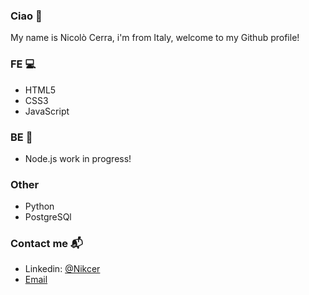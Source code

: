 ### Ciao 🖖
My name is Nicolò Cerra, i'm from Italy,  welcome to my Github profile!

### FE 💻
- HTML5
- CSS3
- JavaScript
### BE 📂
- Node.js work in progress!
### Other
- Python
- PostgreSQl
### Contact me 📬
- Linkedin: [@Nikcer](https://www.linkedin.com/in/nicol%C3%B2-cerra-492325231/)
- [Email](mailto:nic.cerra@gmail.com)
<!--
**Nikcer/Nikcer** is a ✨ _special_ ✨ repository because its `README.md` (this file) appears on your GitHub profile.

Here are some ideas to get you started:

- 🔭 I’m currently working on ...
- 🌱 I’m currently learning ...
- 👯 I’m looking to collaborate on ...
- 🤔 I’m looking for help with ...
- 💬 Ask me about ...
- 📫 How to reach me: ...
- 😄 Pronouns: ...
- ⚡ Fun fact: ...
-->
